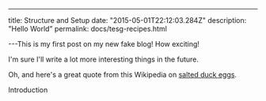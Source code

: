 ---

title: Structure and Setup
date: "2015-05-01T22:12:03.284Z"
description: "Hello World"
permalink: docs/tesg-recipes.html

---This is my first post on my new fake blog! How exciting!

I'm sure I'll write a lot more interesting things in the future.

Oh, and here's a great quote from this Wikipedia on
[salted duck eggs](http://en.wikipedia.org/wiki/Salted_duck_egg).

Introduction
